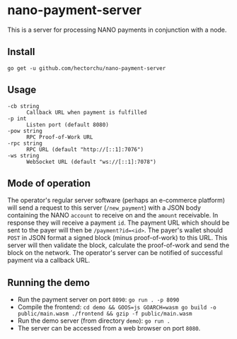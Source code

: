 nano-payment-server
===================

This is a server for processing NANO payments in conjunction with a node.

Install
-------

    go get -u github.com/hectorchu/nano-payment-server

Usage
-----

    -cb string
          Callback URL when payment is fulfilled
    -p int
          Listen port (default 8080)
    -pow string
          RPC Proof-of-Work URL
    -rpc string
          RPC URL (default "http://[::1]:7076")
    -ws string
          WebSocket URL (default "ws://[::1]:7078")

Mode of operation
-----------------

The operator's regular server software (perhaps an e-commerce platform) will send a request to this server (`/new_payment`) with a JSON body containing the NANO `account` to receive on and the `amount` receivable. In response they will receive a payment `id`. The payment URL which should be sent to the payer will then be `/payment?id=<id>`. The payer's wallet should `POST` in JSON format a signed block (minus proof-of-work) to this URL. This server will then validate the block, calculate the proof-of-work and send the block on the network. The operator's server can be notified of successful payment via a callback URL.

Running the demo
----------------

- Run the payment server on port `8090`: `go run . -p 8090`
- Compile the frontend: `cd demo && GOOS=js GOARCH=wasm go build -o public/main.wasm ./frontend && gzip -f public/main.wasm`
- Run the demo server (from directory `demo`): `go run .`
- The server can be accessed from a web browser on port `8080`.
